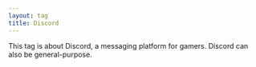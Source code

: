 ```yaml
---
layout: tag
title: Discord
---
```

This tag is about Discord, a messaging platform for gamers.  Discord can also
be general-purpose.
